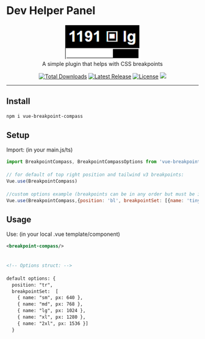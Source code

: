 # Dev Helper Panel

<p align="center">
    <a href="https://github.com/schbz/vue-breakpoint-compass" target="_blank">
      <img width="200" src="https://raw.githubusercontent.com/schbz/vue-breakpoint-compass/master/docs/VBChero.PNG" alt="insert image here later">
    </a>
    <br>
    A simple plugin that helps with CSS breakpoints
</p>

<p align="center">
    <a href="https://www.npmjs.com/package/vue-breakpoint-compass"><img src="https://img.shields.io/npm/dt/vue-breakpoint-compass.svg" alt="Total Downloads"></a>
    <a href="https://github.com/schbz/vue-breakpoint-compass/releases"><img src="https://img.shields.io/npm/v/@schbz/vue-breakpoint-compass.svg" alt="Latest Release"></a>
    <a href="https://github.com/schbz/vue-breakpoint-compass/blob/master/LICENSE"><img src="https://img.shields.io/npm/l/@schbz/vue-breakpoint-compass.svg" alt="License"></a>
    <img src="https://img.shields.io/badge/dependencies-1-brightgreen.svg" /> 
</p>

---

## Install

```bash
npm i vue-breakpoint-compass
```

## Setup

Import: (in your main.js/ts)

```javascript
import BreakpointCompass, BreakpointCompassOptions from 'vue-breakpoint-compass'

// for default of top right position and tailwind v3 breakpoints:
Vue.use(BreakpointCompass)

//custom options example (breakpoints can be in any order but must be in correct object array format)
Vue.use(BreakpointCompass,{position: 'bl', breakpointSet: [{name: 'tiny', px: 300}, {name: 'bigger', px: 600}, {name: 'biggest', px: 1200}]})

```

## Usage

Use: (in your local .vue template/component)

```xml
<breakpoint-compass/>


<!-- Options struct: -->

default options: {
  position: "tr",
  breakpointSet:  [
    { name: "sm", px: 640 },
    { name: "md", px: 768 },
    { name: "lg", px: 1024 },
    { name: "xl", px: 1280 },
    { name: "2xl", px: 1536 }]
  }

```
